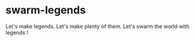 # swarm-legends
Let's make legends. Let's make plenty of them. Let's swarm the world with legends ! 
